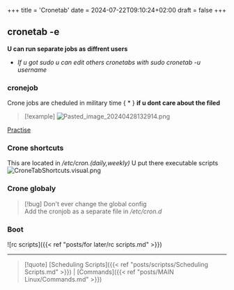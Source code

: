 +++
title = 'Cronetab'
date = 2024-07-22T09:10:24+02:00
draft = false
+++

## cronetab -e 
**U can run separate jobs as diffrent users**
- *If u got sudo u can edit others cronetabs with sudo cronetab -u username*
### cronejob
Crone jobs are cheduled in military time 
{ * } **if u dont care about the filed**
>[!example]
>![Pasted_image_20240428132914.png](/Notes/Pasted_image_20240428132914.png)

[Practise](https://crontab.guru/)
### Crone shortcuts 
This are located in */etc/cron.(daily,weekly)*
 U put there executable scripts
![CroneTabShortcuts.visual.png](/Notes/CroneTabShortcuts.visual.png)
### Crone globaly
>[!bug] Don't ever change the global config  
Add the cronjob as a separate file in */etc/cron.d*
### Boot  
![rc scripts]({{< ref "posts/for later/rc scripts.md" >}})

---


>[!quote] [Scheduling Scripts]({{< ref "posts/scriptss/Scheduling Scripts.md" >}}) | [Commands]({{< ref "posts/MAIN Linux/Commands.md" >}}) 
